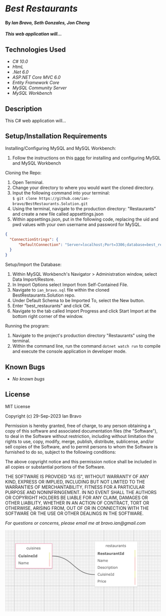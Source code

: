 
# _Best Restaurants_

#### By _**Ian Bravo**, **Seth Gonzales**, **Jon Cheng**_

#### _This web application will..._

<!-- ## GitHub Page ##

https://ian-bravo.github.io/PierresBakery/ -->


## Technologies Used

* _C# 10.0_
* _HtmL_
* _.Net 6.0_
* _ASP.NET Core MVC 6.0_
* _Entity Framework Core_
* _MySQL Community Server_
* _MySQL Workbench_


## Description

This C# web application will...

## Setup/Installation Requirements

Installing/Configuring MySQL and MySQL Workbench:

1. Follow the instructions on this <a href="https://www.learnhowtoprogram.com/c-and-net/getting-started-with-c/installing-and-configuring-mysql">page</a> for installing and configuring MySQL and MySQL Workbench

Cloning the Repo:
1. Open Terminal.
2. Change your directory to where you would want the cloned directory.
3. Input the following command into your terminal:  
 `$ git clone https://github.com/ian-bravo/BestRestaurants.Solution.git`
4. Using the terminal, navigate to the production directory: "Restaurants" and create a new file called appsettings.json
5. Within appsettings.json, put in the following code, replacing the uid and pwd values with your own username and password for MySQL. 
```json
{
  "ConnectionStrings": {
      "DefaultConnection": "Server=localhost;Port=3306;database=best_restaurants;uid=[YOUR-USERNAME-HERE];pwd=[YOUR-PASSWORD-HERE];"
  }
}
```

Setup/Import the Database:
1. Within MySQL Workbench's Navigator > Administration window, select Data Import/Restore.
2. In Import Options select Import from Self-Contained File.
3. Navigate to `ian_bravo.sql` file within the cloned BestRestaurants.Solution repo. 
4. Under Default Schema to be Imported To, select the New button.
5. Enter "best_restaurants" and click OK.
6. Navigate to the tab called Import Progress and click Start Import at the bottom right corner of the window.

Running the program:
1. Navigate to the project's production directory "Restaurants" using the terminal.
2. Within the command line, run the command `dotnet watch run` to compile and execute the console application in developer mode.


## Known Bugs

* _No known bugs_


## License

MIT License  

Copyright (c) 29-Sep-2023 Ian Bravo  

Permission is hereby granted, free of charge, to any person obtaining a copy of this software and associated documentation files (the "Software"), to deal in the Software without restriction, including without limitation the rights to use, copy, modify, merge, publish, distribute, sublicense, and/or sell copies of the Software, and to permit persons to whom the Software is furnished to do so, subject to the following conditions:  

The above copyright notice and this permission notice shall be included in all copies or substantial portions of the Software.  

THE SOFTWARE IS PROVIDED "AS IS", WITHOUT WARRANTY OF ANY KIND, EXPRESS OR IMPLIED, INCLUDING BUT NOT LIMITED TO THE WARRANTIES OF MERCHANTABILITY, FITNESS FOR A PARTICULAR PURPOSE AND NONINFRINGEMENT. IN NO EVENT SHALL THE AUTHORS OR COPYRIGHT HOLDERS BE LIABLE FOR ANY CLAIM, DAMAGES OR OTHER LIABILITY, WHETHER IN AN ACTION OF CONTRACT, TORT OR OTHERWISE, ARISING FROM, OUT OF OR IN CONNECTION WITH THE SOFTWARE OR THE USE OR OTHER DEALINGS IN THE SOFTWARE.



_For questions or concerns, please email me at bravo.ian@gmail.com_

<p align="center"> <img src="schema.png" alt="schema"> </p>
